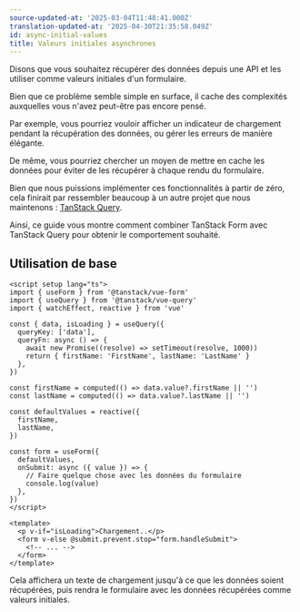 ```yaml
---
source-updated-at: '2025-03-04T11:48:41.000Z'
translation-updated-at: '2025-04-30T21:35:58.049Z'
id: async-initial-values
title: Valeurs initiales asynchrones
---
```


Disons que vous souhaitez récupérer des données depuis une API et les utiliser comme valeurs initiales d'un formulaire.

Bien que ce problème semble simple en surface, il cache des complexités auxquelles vous n'avez peut-être pas encore pensé.

Par exemple, vous pourriez vouloir afficher un indicateur de chargement pendant la récupération des données, ou gérer les erreurs de manière élégante.

De même, vous pourriez chercher un moyen de mettre en cache les données pour éviter de les récupérer à chaque rendu du formulaire.

Bien que nous puissions implémenter ces fonctionnalités à partir de zéro, cela finirait par ressembler beaucoup à un autre projet que nous maintenons : [TanStack Query](https://tanstack.com/query).

Ainsi, ce guide vous montre comment combiner TanStack Form avec TanStack Query pour obtenir le comportement souhaité.

## Utilisation de base

```vue
<script setup lang="ts">
import { useForm } from '@tanstack/vue-form'
import { useQuery } from '@tanstack/vue-query'
import { watchEffect, reactive } from 'vue'

const { data, isLoading } = useQuery({
  queryKey: ['data'],
  queryFn: async () => {
    await new Promise((resolve) => setTimeout(resolve, 1000))
    return { firstName: 'FirstName', lastName: 'LastName' }
  },
})

const firstName = computed(() => data.value?.firstName || '')
const lastName = computed(() => data.value?.lastName || '')

const defaultValues = reactive({
  firstName,
  lastName,
})

const form = useForm({
  defaultValues,
  onSubmit: async ({ value }) => {
    // Faire quelque chose avec les données du formulaire
    console.log(value)
  },
})
</script>

<template>
  <p v-if="isLoading">Chargement..</p>
  <form v-else @submit.prevent.stop="form.handleSubmit">
    <!-- ... -->
  </form>
</template>
```

Cela affichera un texte de chargement jusqu'à ce que les données soient récupérées, puis rendra le formulaire avec les données récupérées comme valeurs initiales.
